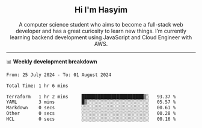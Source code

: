 <h2 align="center">Hi I'm Hasyim</h2>

<p align="center">A computer science student who aims to become a full-stack web developer and has a great curiosity to learn new things. I’m currently learning backend development using JavaScript and Cloud Engineer with AWS.</p>

---

📊 **Weekly development breakdown**

<!--START_SECTION:waka-->

```txt
From: 25 July 2024 - To: 01 August 2024

Total Time: 1 hr 6 mins

Terraform   1 hr 2 mins     ███████████████████████▒░   93.37 %
YAML        3 mins          █▒░░░░░░░░░░░░░░░░░░░░░░░   05.57 %
Markdown    0 secs          ░░░░░░░░░░░░░░░░░░░░░░░░░   00.61 %
Other       0 secs          ░░░░░░░░░░░░░░░░░░░░░░░░░   00.28 %
HCL         0 secs          ░░░░░░░░░░░░░░░░░░░░░░░░░   00.16 %
```

<!--END_SECTION:waka-->


<!-- - You can reach me on **hasyim11c@gmail.com** -->
